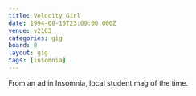 ```yaml
---
title: Velocity Girl
date: 1994-08-15T23:00:00.000Z
venue: v2103
categories: gig
board: 8
layout: gig
tags: [insomnia]
---
```

From an ad in Insomnia, local student mag of the time.